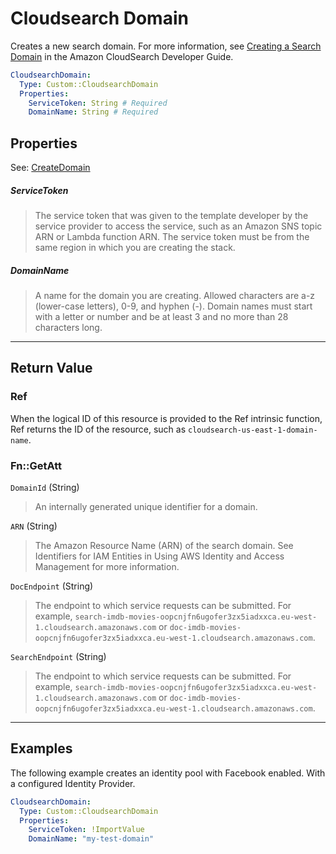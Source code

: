 # Cloudsearch Domain

Creates a new search domain. For more information, see [Creating a Search Domain](http://docs.aws.amazon.com/cloudsearch/latest/developerguide/creating-domains.html) in the Amazon CloudSearch Developer Guide.

```yaml
CloudsearchDomain:
  Type: Custom::CloudsearchDomain
  Properties:
    ServiceToken: String # Required
    DomainName: String # Required
```

## Properties

See: [CreateDomain](http://docs.aws.amazon.com/goto/WebAPI/cloudsearch-2013-01-01/CreateDomain)

##### ServiceToken

> The service token that was given to the template developer by the service provider to access the service, such as an Amazon SNS topic ARN or Lambda function ARN. The service token must be from the same region in which you are creating the stack.

##### DomainName

> A name for the domain you are creating. Allowed characters are a-z (lower-case letters), 0-9, and hyphen (-). Domain names must start with a letter or number and be at least 3 and no more than 28 characters long.

---

## Return Value

### Ref

When the logical ID of this resource is provided to the Ref intrinsic function, Ref returns the ID of the resource, such as `cloudsearch-us-east-1-domain-name`.

### Fn::GetAtt

`DomainId` (String)

> An internally generated unique identifier for a domain.

`ARN` (String)

> The Amazon Resource Name (ARN) of the search domain. See Identifiers for IAM Entities in Using AWS Identity and Access Management for more information.

`DocEndpoint` (String)

> The endpoint to which service requests can be submitted. For example, `search-imdb-movies-oopcnjfn6ugofer3zx5iadxxca.eu-west-1.cloudsearch.amazonaws.com` or `doc-imdb-movies-oopcnjfn6ugofer3zx5iadxxca.eu-west-1.cloudsearch.amazonaws.com`.

`SearchEndpoint` (String)

> The endpoint to which service requests can be submitted. For example, `search-imdb-movies-oopcnjfn6ugofer3zx5iadxxca.eu-west-1.cloudsearch.amazonaws.com` or `doc-imdb-movies-oopcnjfn6ugofer3zx5iadxxca.eu-west-1.cloudsearch.amazonaws.com`.

---

## Examples

The following example creates an identity pool with Facebook enabled. With a configured Identity Provider.

```yaml
CloudsearchDomain:
  Type: Custom::CloudsearchDomain
  Properties:
    ServiceToken: !ImportValue
    DomainName: "my-test-domain"
```
